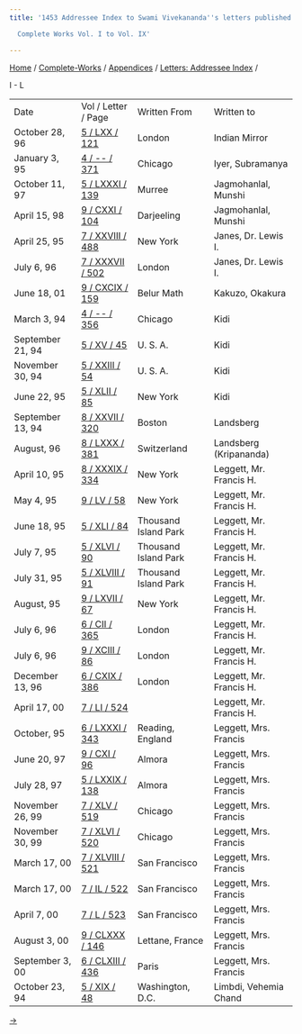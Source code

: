 ```yaml
---
title: '1453 Addressee Index to Swami Vivekananda''s letters published in the

  Complete Works Vol. I to Vol. IX'

---
```

[Home](../../../index.htm) / [Complete-Works](../../complete_works.htm)
/ [Appendices](../appendices_contents.htm) / [Letters: Addressee
Index](addressee_letters_contents.htm) /



I - L

<div class="center">

|                  |                                                                              |                      |                         |
|------------------|------------------------------------------------------------------------------|----------------------|-------------------------|
| Date             | Vol / Letter / Page                                                          | Written From         | Written to              |
| October 28, 96   | [5 / LXX / 121](../../../volume_5/epistles_first_series/)  | London               | Indian Mirror           |
| January 3, 95    | [4 / -- / 371](../../../volume_4/writings_prose/)   | Chicago              | Iyer, Subramanya        |
| October 11, 97   | [5 / LXXXI / 139](../../../volume_5/epistles_first_series/)  | Murree               | Jagmohanlal, Munshi     |
| April 15, 98     | [9 / CXXI / 104](../../../volume_9/letters_fifth_series/)       | Darjeeling           | Jagmohanlal, Munshi     |
| April 25, 95     | [7 / XXVIII / 488](../../../volume_7/epistles_third_series/)      | New York             | Janes, Dr. Lewis I.     |
| July 6, 96       | [7 / XXXVII / 502](../../../volume_7/epistles_third_series/)       | London               | Janes, Dr. Lewis I.     |
| June 18, 01      | [9 / CXCIX / 159](../../../volume_9/letters_fifth_series/)        | Belur Math           | Kakuzo, Okakura         |
| March 3, 94      | [4 / -- / 356](../../../volume_4/writings_prose/)         | Chicago              | Kidi                    |
| September 21, 94 | [5 / XV / 45](../../../volume_5/epistles_first_series/)             | U. S. A.             | Kidi                    |
| November 30, 94  | [5 / XXIII / 54](../../../volume_5/epistles_first_series/)          | U. S. A.             | Kidi                    |
| June 22, 95      | [5 / XLII / 85](../../../volume_5/epistles_first_series/)           | New York             | Kidi                    |
| September 13, 94 | [8 / XXVII / 320](../../../volume_8/epistles_fourth_series/)        | Boston               | Landsberg               |
| August, 96       | [8 / LXXX / 381](../../../volume_8/epistles_fourth_series/)         | Switzerland          | Landsberg (Kripananda)  |
| April 10, 95     | [8 / XXXIX / 334](../../../volume_8/epistles_fourth_series/)      | New York             | Leggett, Mr. Francis H. |
| May 4, 95        | [9 / LV / 58](../../../volume_9/letters_fifth_series/)            | New York             | Leggett, Mr. Francis H. |
| June 18, 95      | [5 / XLI / 84](../../../volume_5/epistles_first_series/)          | Thousand Island Park | Leggett, Mr. Francis H. |
| July 7, 95       | [5 / XLVI / 90](../../../volume_5/epistles_first_series/)         | Thousand Island Park | Leggett, Mr. Francis H. |
| July 31, 95      | [5 / XLVIII / 91](../../../volume_5/epistles_first_series/)       | Thousand Island Park | Leggett, Mr. Francis H. |
| August, 95       | [9 / LXVII / 67](../../../volume_9/letters_fifth_series/)         | New York             | Leggett, Mr. Francis H. |
| July 6, 96       | [6 / CII / 365](../../../volume_6/epistles_second_series/)  | London               | Leggett, Mr. Francis H. |
| July 6, 96       | [9 / XCIII / 86](../../../volume_9/letters_fifth_series/)            | London               | Leggett, Mr. Francis H. |
| December 13, 96  | [6 / CXIX / 386](../../../volume_6/epistles_second_series/) | London               | Leggett, Mr. Francis H. |
| April 17, 00     | [7 / LI / 524](../../../volume_7/epistles_third_series/)       |                      | Leggett, Mr. Francis H. |
| October, 95      | [6 / LXXXI / 343](../../../volume_6/epistles_second_series/)      | Reading, England     | Leggett, Mrs. Francis   |
| June 20, 97      | [9 / CXI / 96](../../../volume_9/letters_fifth_series/)           | Almora               | Leggett, Mrs. Francis   |
| July 28, 97      | [5 / LXXIX / 138](../../../volume_5/epistles_first_series/)       | Almora               | Leggett, Mrs. Francis   |
| November 26, 99  | [7 / XLV / 519](../../../volume_7/epistles_third_series/)     | Chicago              | Leggett, Mrs. Francis   |
| November 30, 99  | [7 / XLVI / 520](../../../volume_7/epistles_third_series/)         | Chicago              | Leggett, Mrs. Francis   |
| March 17, 00     | [7 / XLVIII / 521](../../../volume_7/epistles_third_series/)       | San Francisco        | Leggett, Mrs. Francis   |
| March 17, 00     | [7 / IL / 522](../../../volume_7/epistles_third_series/)           | San Francisco        | Leggett, Mrs. Francis   |
| April 7, 00      | [7 / L / 523](../../../volume_7/epistles_third_series/)            | San Francisco        | Leggett, Mrs. Francis   |
| August 3, 00     | [9 / CLXXX / 146](../../../volume_9/letters_fifth_series/)   | Lettane, France      | Leggett, Mrs. Francis   |
| September 3, 00  | [6 / CLXIII / 436](../../../volume_6/epistles_second_series/)     | Paris                | Leggett, Mrs. Francis   |
| October 23, 94   | [5 / XIX / 48](../../../volume_5/epistles_first_series/)         | Washington, D.C.     | Limbdi, Vehemia Chand   |

[→](4m_r.htm)